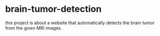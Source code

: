 # brain-tumor-detection
this project is about a website that automatically detects the brain tumor from the given MRI images.
